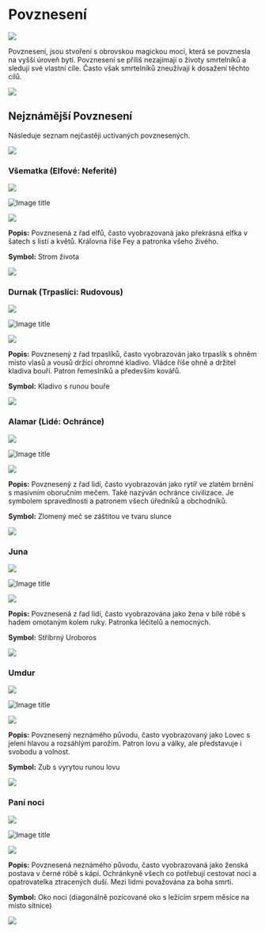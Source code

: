 # Povznesení

<img src="/assets/sep_line.png"/>

Povznesení, jsou stvoření s obrovskou magickou mocí, která se povznesla na vyšší úroveň bytí. Povznesení se příliš nezajímají o životy smrtelníků a sledují své vlastní cíle. Často však smrtelníků zneužívají k dosažení těchto cílů.

<img src="/assets/sep_line.png"/>

## Nejznámější Povznesení

Následuje seznam nejčastěji uctívaných povznesených.

<img src="/assets/sep_line.png"/>

### Všematka (Elfové: Neferité)

<img src="/assets/sep_line.png"/>

![Image title](/assets/OW/gods/Vsematka.jpg)

<img src="/assets/sep_line.png"/>

**Popis:** Povznesená z řad elfů, často vyobrazovaná jako překrásná elfka v šatech s listí a květů. Královna říše Fey a patronka všeho živého.

**Symbol:** Strom života

<img src="/assets/sep_line.png"/>

### Durnak (Trpaslíci: Rudovous)

<img src="/assets/sep_line.png"/>

![Image title](/assets/OW/gods/Durnak.jpg)

<img src="/assets/sep_line.png"/>

**Popis:** Povznesený z řad trpaslíků, často vyobrazován jako trpaslík s ohněm místo vlasů a vousů držící ohromné kladivo. Vládce říše ohně a držitel kladiva bouří. Patron řemeslníků a především kovářů.

**Symbol:** Kladivo s runou bouře

<img src="/assets/sep_line.png"/>

### Alamar (Lidé: Ochránce)

<img src="/assets/sep_line.png"/>

![Image title](/assets/OW/gods/Alamar.jpg)

<img src="/assets/sep_line.png"/>

**Popis:** Povznesený z řad lidí, často vyobrazován jako rytíř ve zlatém brnění s masivním oboručním mečem. Také nazýván ochránce civilizace. Je symbolem spravedlnosti a patronem všech úředníků a obchodníků.

**Symbol:** Zlomený meč se záštitou ve tvaru slunce

<img src="/assets/sep_line.png"/>

### Juna

<img src="/assets/sep_line.png"/>

![Image title](/assets/OW/gods/Juna.jpg)

<img src="/assets/sep_line.png"/>

**Popis:** Povznesená z řad lidí, často vyobrazována jako žena v bílé róbě s hadem omotaným kolem ruky. Patronka léčitelů a nemocných.

**Symbol:** Stříbrný Uroboros

<img src="/assets/sep_line.png"/>

### Umdur

<img src="/assets/sep_line.png"/>

![Image title](/assets/OW/gods/Umdur.jpg)

<img src="/assets/sep_line.png"/>

**Popis:** Povznesený neznámého původu, často vyobrazovaný jako Lovec s jelení hlavou a rozsáhlým parožím. Patron lovu a války, ale představuje i svobodu a volnost.

**Symbol:** Zub s vyrytou runou lovu

<img src="/assets/sep_line.png"/>

### Paní noci

<img src="/assets/sep_line.png"/>

![Image title](/assets/OW/gods/Nightmother.jpg)

<img src="/assets/sep_line.png"/>

**Popis:** Povznesená neznámého původu, často vyobrazovaná jako ženská postava v černé róbě s kápí. Ochránkyně všech co potřebují cestovat nocí a opatrovatelka ztracených duší. Mezi lidmi považována za boha smrti. 

**Symbol:** Oko noci (diagonálně pozicované oko s ležícím srpem měsíce na místo sítnice)

<img src="/assets/sep_line.png"/>
